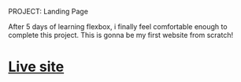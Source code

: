 PROJECT: Landing Page

After 5 days of learning flexbox, i finally feel comfortable enough to complete this project.
This is gonna be my first website from scratch!

# [Live site](https://dkkmartin.github.io/landing-page/)
